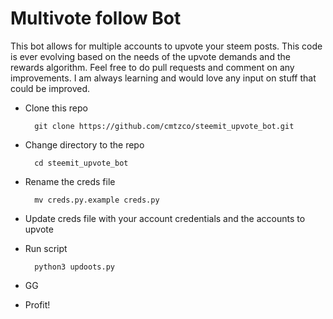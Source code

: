 # Multivote follow Bot
This bot allows for multiple accounts to upvote your steem posts.  This code is ever evolving based on the needs of the upvote demands and the rewards algorithm.  Feel free to do pull requests and comment on any improvements.  I am always learning and would love any input on stuff that could be improved. 

- Clone this repo

        git clone https://github.com/cmtzco/steemit_upvote_bot.git

- Change directory to the repo

        cd steemit_upvote_bot

- Rename the creds file

        mv creds.py.example creds.py

- Update creds file with your account credentials and the accounts to upvote

- Run script

        python3 updoots.py

- GG

- Profit!
